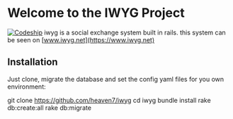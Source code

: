 # Welcome to the IWYG Project

[![Codeship](https://www.codeship.io/projects/d3525ac0-1812-0131-6024-0ef248b6a1b0/status)](https://www.iwyg.net)
iwyg is a social exchange system built in rails. this system can be seen on [www.iwyg.net](https://www.iwyg.net)


## Installation

Just clone, migrate the database and set the config yaml files for you own environment:

git clone https://github.com/heaven7/iwyg
cd iwyg
bundle install
rake db:create:all
rake db:migrate




